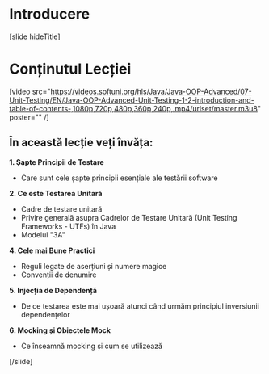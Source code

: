 # Introducere

[slide hideTitle]

# Conținutul Lecției

[video src="https://videos.softuni.org/hls/Java/Java-OOP-Advanced/07-Unit-Testing/EN/Java-OOP-Advanced-Unit-Testing-1-2-introduction-and-table-of-contents-,1080p,720p,480p,360p,240p,.mp4/urlset/master.m3u8" poster="" /]

## În această lecție veți învăța:

**1. Șapte Principii de Testare**
- Care sunt cele șapte principii esențiale ale testării software

**2. Ce este Testarea Unitară**
- Cadre de testare unitară
- Privire generală asupra Cadrelor de Testare Unitară (Unit Testing Frameworks - UTFs) în Java
- Modelul "3A"

**4. Cele mai Bune Practici**
- Reguli legate de aserțiuni și numere magice
- Convenții de denumire 

**5. Injecția de Dependență**
- De ce testarea este mai ușoară atunci când urmăm principiul inversiunii dependențelor

**6. Mocking și Obiectele Mock**
- Ce înseamnă mocking și cum se utilizează 

[/slide]
